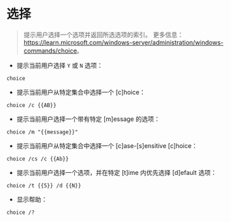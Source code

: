 # 选择

> 提示用户选择一个选项并返回所选选项的索引。
> 更多信息：<https://learn.microsoft.com/windows-server/administration/windows-commands/choice>。

- 提示当前用户选择 `Y` 或 `N` 选项：

`choice`

- 提示当前用户从特定集合中选择一个 [c]hoice：

`choice /c {{AB}}`

- 提示当前用户选择一个带有特定 [m]essage 的选项：

`choice /m "{{message}}"`

- 提示当前用户从特定集合中选择一个 [c]ase-[s]ensitive [c]hoice：

`choice /cs /c {{Ab}}`

- 提示当前用户选择一个选项，并在特定 [t]ime 内优先选择 [d]efault 选项：

`choice /t {{5}} /d {{N}}`

- 显示帮助：

`choice /?`